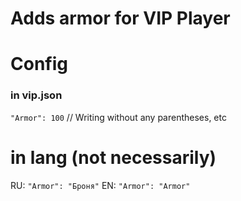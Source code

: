 # Adds armor for VIP Player

# Config

### in vip.json
`"Armor": 100` // Writing without any parentheses, etc

# in lang (not necessarily)

RU: `"Armor": "Броня"`
EN: `"Armor": "Armor"`